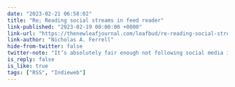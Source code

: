```yaml
---
date: "2023-02-21 06:58:02"
title: "Re; Reading social streams in feed reader"
link-published: "2023-02-19 00:00:00 +0000"
link-url: "https://thenewleafjournal.com/leafbud/re-reading-social-streams-in-feed-reader/"
link-author: "Nicholas A. Ferrell"
hide-from-twitter: false
twitter-note: "It’s absolutely fair enough not following social media in your RSS reader.  I also like being referred to as Mr Leon Paternoster."
is_reply: false
is_like: true
tags: ["RSS", "Indieweb"]
---
```


